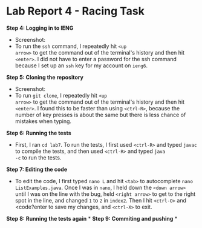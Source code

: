 # Lab Report 4 - Racing Task
**Step 4: Logging in to IENG**
* Screenshot:
* To run the <code>ssh</code> command, I repeatedly hit <code>\<up arrow\></code> to get the command out of the terminal's history and then hit <code>\<enter\></code>. I did not have to enter a password for the ssh command because I set up an <code>ssh</code> key for my account on <code>ieng6</code>.
  
**Step 5: Cloning the repository**
* Screenshot:
* To run <code>git clone</code>, I repeatedly hit <code>\<up arrow\></code> to get the command out of the terminal's history and then hit <code>\<enter\></code>. I found this to be faster than using <code>\<ctrl-R\></code>, because the number of key presses is about the same but there is less chance of mistakes when typing.
  
**Step 6: Running the tests**
* First, I ran <code>cd lab7</code>. To run the tests, I first used <code>\<ctrl-R\></code> and typed <code>javac</code> to compile the tests, and then used <code>\<ctrl-R\></code> and typed <code>java -c</code> to run the tests.

**Step 7: Editing the code**
* To edit the code, I first typed <code>nano L</code> and hit <code>\<tab\></code> to autocomplete <code>nano ListExamples.java</code>. Once I was in <code>nano</code>, I held down the <code>\<down arrow\></code> until I was on the line with the bug, held <code>\<right arrow\></code> to get to the right spot in the line, and changed <code>1</code> to <code>2</code> in <code>index2</code>. Then I hit <code>\<ctrl-O\></code> and <code?enter</code> to save my changes, and <code>\<ctrl-X\></code> to exit.

**Step 8: Running the tests again**
*
**Step 9: Commiting and pushing**
*
